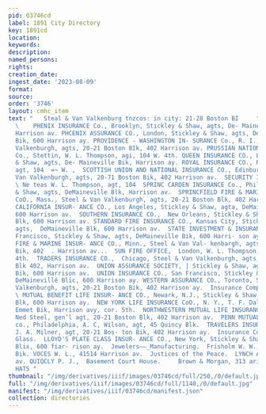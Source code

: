 ```yaml
---
pid: 03746cd
label: 1891 City Directory
key: 1891cd
location: 
keywords: 
description: 
named_persons: 
rights: 
creation_date: 
ingest_date: '2023-08-09'
format: 
source: 
order: '3746'
layout: cmhc_item
text: "   Steal & Van Valkenburg tnzcos: in city: 21-28 Boston BI     ° INS  273  JUS
  \    PHENIX INSURANCE Co., Brooklyn, Stickley & Shaw, agts, De- Maineville Blk,
  Harrison av. PHCENIX ASSURANCE CO., London, Stickley & Shaw, agts, De- Maineville
  Bik, 600 Harrison ay. PROVIDENCE - WASHINGTON IN- SURANCE Co., R. I., Steel & Van
  Valkenburgh, agts, 20-21 Boston BIk, 402 Harrison av. PRUSSIAN NATIONAL INSURANCE
  Co., Stettin, W. L. Thompson, agi, 104 W. 4th. QUEEN INSURANCE CO., Liverpool, Stickley
  & Shaw, agts, De- Maineville Bik, Harrison ay. ROYAL INSURANCE CO., Roa W. L. Thompson,
  agt, 104  =~ W. ,  SCOTTISH UNION AND NATIONAL INSURANCE CO., Edinburzh, Steel &
  Van Valkenburgh, agts, 20-71 Boston Bik, 402 Harrison av.  SECURITY INSURANCE CO.,
  \ Ne teas W. L. Thompson, agt, 104  SPRINC CARDEN INSURANCE Co., Philadelphia, Stickley
  & Shaw, agts, DeMaineville Blk, Harrison av.  SPRINCFIELD FIRE & MARINE IN- SURANCE
  CoO., Mass., Steel & Van Valkenburgh, agts, 20-21 Boston Blk, 402 Harrison av.  SOUTHERN
  CALIFORNIA INSUR- ANCE CO., Los Angeles, Stickley & Shaw, agta, DeMaineville Blk,
  600 Harrison av.  SOUTHERN INSURANCE CO.,  New Orleans, Stickley & Shaw, agts, DeMaineville
  Blk, 600 Harrison av. STANDARD FIRE INSURANCE CO., Kansas City, Stickley & Shaw,
  agts,  DeMaineville Blk, 600 Harrison av.  STATE INVESTMENT & INSURANCE co., San
  Francisco, Stickley & Shaw, agts, DeMaineville Bik, 600 Harri- son ay.  ST. PAUL
  FIRE & MARINE INSUR- ANCE CO., Minn., Steel & Van Val- kenbargh, agts, 20-21 Boston
  Bik, 402  . Harrison av...  SUN FIRE OFFICE,  London, W. L. Thompson, agt, 104 W,
  4th.  TRADERS INSURANCE CO.,  Chicago, Steel & Van Valkenburgh, agts, 931 Boston
  Blk 402, Harrison av.  UNION ASSURANCE SOCIETY, | Stickley & Shaw, agts, DeMaineville
  Bik, 600 Harrison av.  UNION INSURANCE CO., San Francisco, Stickley & Shaw, agts,
  DeMainevillé Blic, 600 Harrison ay. WESTERN ASSURANCE CO., Toronto, Steel & Van
  Valkenburgh, agts, 20-21 Boston Bik, 402 Harrison ay.  Insurance Companies—Life.
  \ MUTUAL BENEFIT LIFE INSUR- ANCE CO., Newark, N.J., Stickley & Shaw, agts, DeMaineville
  Blk, 600 Harrison ay.  NEW YORK LIFE INSURANCE CoO., N. Y., T. F. Daly, agt, 2-8
  Emmet Bik, Harrison avy, cor. 5th.  NORTHWESTERN MUTUAL LIFE INSURANCE CO., Milwaukee,
  Ned Steel, gen’l agt, 20-21 Boston Blk, 402 Harrison av.  PENN MUTUAL LIFE INSURANCE
  co., Philadelphia, A. C, Wilson, agt, 45 Quincy Blk.  TRAVELERS INSURANCE CO., Hartford,
  J. A. Milner, agt, 20-21 Bos- ton Bik, 402 Harrison ay.  Insurance Companies — Plate
  Glass.  LLOYD'S PLATE CLASS INSUR- ANCE CO., New York, Stickley & Shaw, agts, DeMaineville
  Blix, 600 fiar- rison ay.  Jewelers——_Manufacturing.  Frisholm W. W., 19 Boston
  Bik. VOCES W. L., 41514 Harrison av.  Justices of the Peace.  LYNCH AL.,.  515 Harrison
  av. QUIQCLY P. J.,  Basement Court House.     Brown & Morgan, 313 arisen av. DUNLAP
  HATS "
thumbnail: "/img/derivatives/iiif/images/03746cd/full/250,/0/default.jpg"
full: "/img/derivatives/iiif/images/03746cd/full/1140,/0/default.jpg"
manifest: "/img/derivatives/iiif/03746cd/manifest.json"
collection: directories
---
```

